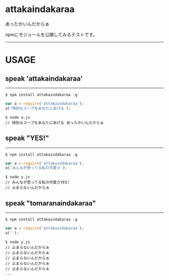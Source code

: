 # attakaindakaraa
あったかいんだからぁ

npmにモジュールを公開してみるテストです。

---
# USAGE

## speak 'attakaindakaraa'
---

```
$ npm install attakaindakaraa -g
```

```JavaScript:a.js
var a = require('attakaindakaraa');
a('特別なスープをあなたにあげる');
```

```
$ node a.js
// 特別なスープをあなたにあげる あったかいんだからぁ
```

## speak "YES!"
---

```
$ npm install attakaindakaraa -g
```

```JavaScript:y.js
var a = require('attakaindakaraa');
a('みんなが思ってる私の可愛さ');
```

```
$ node y.js
// みんなが思ってる私の可愛さYES!
// 止まらないんだからぁ
```

## speak "tomaranaindakaraa"
---

```
$ npm install attakaindakaraa -g
```

```JavaScript:t.js
var a = require('attakaindakaraa');
a('');
```

```
$ node y.js
// 止まらないんだからぁ
// 止まらないんだからぁ
// 止まらないんだからぁ
// 止まらないんだからぁ
// 止まらないんだからぁ
...